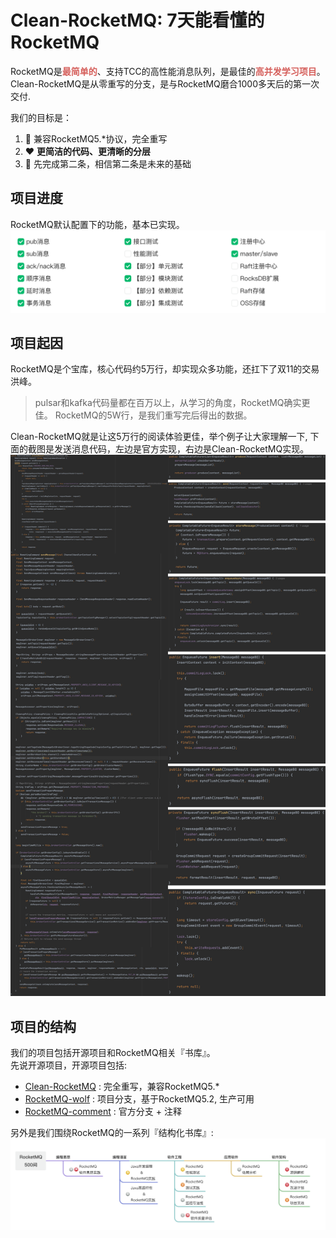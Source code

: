 # Clean-RocketMQ: 7天能看懂的RocketMQ 
RocketMQ是<strong style="color:#D55F5B;">最简单的</strong>、支持TCC的高性能消息队列，是最佳的<strong style="color:#D55F5B;">高并发学习项目</strong>。<br />
Clean-RocketMQ是从零重写的分支，是与RocketMQ磨合1000多天后的第一次交付.

我们的目标是：
1. :rocket: 兼容RocketMQ5.*协议，完全重写
2. :heart: <strong>更简洁的代码、更清晰的分层</strong>
3. :brain: 先完成第二条，相信第二条是未来的基础

## 项目进度
RocketMQ默认配置下的功能，基本已实现。
![项目进度](/docs/cn/img/wolfmq-progress.png "项目进度")

## 项目起因
RocketMQ是个宝库，核心代码约5万行，却实现众多功能，还扛下了双11的交易洪峰。
> pulsar和kafka代码量都在百万以上，从学习的角度，RocketMQ确实更佳。
> RocketMQ的5W行，是我们重写完后得出的数据。

Clean-RocketMQ就是让这5万行的阅读体验更佳，举个例子让大家理解一下,
下面的截图是发送消息代码，左边是官方实现，右边是Clean-RocketMQ实现。
![send-message](/docs/code/wolfmq-rocketmq.png "send-message")


## 项目的结构
我们的项目包括开源项目和RocketMQ相关『书库』。<br />
先说开源项目，开源项目包括:
* [Clean-RocketMQ](https://github.com/wolforest/clean-rocketmq) : 完全重写，兼容RocketMQ5.*
* [RocketMQ-wolf](https://github.com/wolforest/rocketmq-wolf) : 项目分支，基于RocketMQ5.2, 生产可用
* [RocketMQ-comment](https://github.com/wolforest/rocketmq-comment) : 官方分支 + 注释

另外是我们围绕RocketMQ的一系列『结构化书库』:
![RocketMQ书库](/docs/cn/img/rocketmq-books.png "RocketMQ书库")



